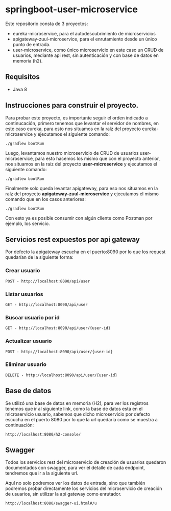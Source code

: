 # springboot-user-microservice

Este repositorio consta de 3 proyectos:
- eureka-microservice, para el autodescubrimiento de microservicios
- apigateway-zuul-microservice, para el enrutamiento desde un único punto de entrada.
- user-microservice, como único microservicio en este caso un CRUD de usuarios, mediante api rest, sin autenticación y con base de datos en memoria (h2).

## Requisitos

- Java 8

## Instrucciones para construir el proyecto.

Para probar este proyecto, es importante seguir el orden indicado a continucación, primero tenemos que levantar el servidor de nombres, en este caso eureka, para esto nos situamos en la raíz del proyecto eureka-microservice y ejecutamos el siguiente comando:
```
./gradlew bootRun
```

Luego, levantamos nuestro microservicio de CRUD de usuarios user-microservice, para esto hacemos los mismo que con el proyecto anterior, nos situamos en la raíz del proyecto **user-microservice** y ejecutamos el siguiente comando:

```
./gradlew bootRun
```

Finalmente solo queda levantar apigateway, para eso nos situamos en la raíz del proyecto **apigateway-zuul-microservice** y ejecutamos el mismo comando que en los casos anteriores:

```
./gradlew bootRun
```
Con esto ya es posible consumir con algún cliente como Postman por ejemplo, los servicio.

## Servicios rest expuestos por api gateway

Por defecto la apigateway escucha en el puerto:8090 por lo que los request quedarían de la siguiente forma:

### Crear usuario

```
POST - http://localhost:8090/api/user
```

### Listar usuarios

```
GET - http://localhost:8090/api/user
```

### Buscar usuario por id

```
GET - http://localhost:8090/api/user/{user-id}
```

### Actualizar usuario

```
POST - http://localhost:8090/api/user/{user-id}
```

### Eliminar usuario

```
DELETE - http://localhost:8090/api/user/{user-id}
```

## Base de datos 

Se utilizó una base de datos en memoria (H2), para ver los registros tenemos que ir al siguiente link, como la base de datos está en el microservicio usuario, sabemos que dicho microservicio por defecto escucha en el puerto 8080 por lo que la url quedaría como se muestra a continuación:

```
http://localhost:8080/h2-console/
```

## Swagger

Todos los servicios rest del microservicio de creación de usuarios quedaron documentados con swagger, para ver el detalle de cada endpoint, tendremos que ir a la siguiente url.

Aquí no solo podremos ver los datos de entrada, sino que también podremos probar directamente los servicios del microservicio de creación de usuarios, sin utilizar la api gateway como enrutador.

```
http://localhost:8080/swagger-ui.html#/u
```

